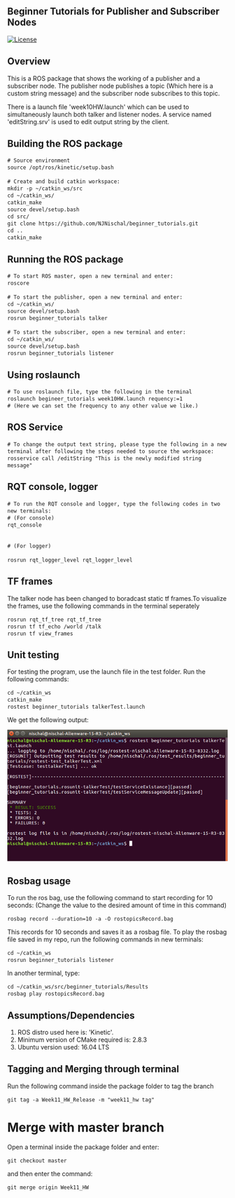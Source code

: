 ## Beginner Tutorials for Publisher and Subscriber Nodes
[![License](https://img.shields.io/badge/License-BSD%203--Clause-blue.svg)](https://opensource.org/licenses/BSD-3-Clause)

## Overview
This is a ROS package that shows the working of a publisher and a subscriber node. The publisher node publishes a topic (Which here is a custom string message) and the subscriber node subscribes to this topic.

There is a launch file 'week10HW.launch' which can be used to simultaneously launch both talker and listener nodes. A service named 'editString.srv' is used to edit output string by the client.


## Building the ROS package
```
# Source environment
source /opt/ros/kinetic/setup.bash

# Create and build catkin workspace:
mkdir -p ~/catkin_ws/src 
cd ~/catkin_ws/ 
catkin_make
source devel/setup.bash
cd src/
git clone https://github.com/NJNischal/beginner_tutorials.git
cd ..
catkin_make

```

## Running the ROS package
```
# To start ROS master, open a new terminal and enter:
roscore

# To start the publisher, open a new terminal and enter:
cd ~/catkin_ws/ 
source devel/setup.bash
rosrun beginner_tutorials talker

# To start the subscriber, open a new terminal and enter:
cd ~/catkin_ws/ 
source devel/setup.bash
rosrun beginner_tutorials listener 
```

## Using roslaunch
```
# To use roslaunch file, type the following in the terminal
roslaunch begineer_tutorials week10HW.launch requency:=1
# (Here we can set the frequency to any other value we like.)
```

## ROS Service
```
# To change the output text string, please type the following in a new terminal after following the steps needed to source the workspace:
rosservice call /editString "This is the newly modified string message"
```

## RQT console, logger
```
# To run the RQT console and logger, type the following codes in two new terminals:
# (For console)
rqt_console


# (For logger)

rosrun rqt_logger_level rqt_logger_level
```

## TF frames

The talker node has been changed to boradcast static tf frames.To visualize the frames, use the following commands in the terminal seperately

```
rosrun rqt_tf_tree rqt_tf_tree
rosrun tf tf_echo /world /talk
rosrun tf view_frames
```

## Unit testing

For testing the program, use the launch file in the test folder. 
Run the following commands:
```
cd ~/catkin_ws
catkin_make
rostest beginner_tutorials talkerTest.launch
```
We get the following output:

</p>
<p align="center">
<img src="/Results/UnitTest.png">
</p>
</p>

## Rosbag usage

To run the ros bag, use the following command to start recording for 10 seconds: (Change the value to the desired amount of time in this command)

```
rosbag record --duration=10 -a -O rostopicsRecord.bag
```
This records for 10 seconds and saves it as a rosbag file. To play the rosbag file saved in my repo, run the following commands in new terminals:
```
cd ~/catkin_ws
rosrun beginner_tutorials listener
```
In another terminal, type:
```
cd ~/catkin_ws/src/beginner_tutorials/Results
rosbag play rostopicsRecord.bag
```


## Assumptions/Dependencies

1) ROS distro used here is: 'Kinetic'. 
2) Minimum version of CMake required is: 2.8.3
3) Ubuntu version used: 16.04 LTS

## Tagging and Merging through terminal

Run the following command inside the package folder to tag the branch
```
git tag -a Week11_HW_Release -m "week11_hw tag"
```
# Merge with master branch
Open a terminal inside the package folder and enter:
```
git checkout master
```

and then enter the command:
```
git merge origin Week11_HW
```
